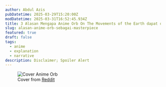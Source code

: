 ```yaml
---
author: Abdul Azis
pubDatetime: 2025-03-29T15:20:00Z
modDatetime: 2025-03-31T16:52:45.934Z
title: 3 Alasan Mengapa Anime Orb On The Movements of the Earth dapat dikatakan sebagai masterpiece
slug: alasan-anime-orb-sebagai-masterpiece
featured: true
draft: false
tags:
  - anime
  - explanation
  - narrative
description: Disclaimer; Spoiler Alert
---
```


<figure>
  <img
    src="/assets/cover-anime-orb.webp"
    alt="Cover Anime Orb"
  />
  <figcaption class="text-center">
    Cover from <a href="https://www.reddit.com/r/Yorushika/comments/1eyb30x/yorushika_will_be_performing_the_ending_theme_for/" rel="noreferrer" target="_blank">Reddit</a>
  </figcaption>
</figure>
